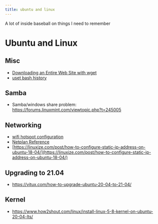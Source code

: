 ```yaml
---
title: ubuntu and linux
---
```


A lot of inside baseball on things I need to remember

<!--more-->

# Ubuntu and Linux

## Misc

* [Downloading an Entire Web Site with wget](https://www.linuxjournal.com/content/downloading-entire-web-site-wget)
* [uset bash history](https://www.cyberciti.biz/faq/clear-the-shell-history-in-ubuntu-linux/)


## Samba

* Samba/windows share problem: <https://forums.linuxmint.com/viewtopic.php?t=245005>

## Networking

* [wifi hotspot configuration](https://askubuntu.com/questions/1230690/wifi-hotspot-option-disabled-after-upgrade-to-ubuntu-20-04)
* [Netplan Reference](https://netplan.io/reference/)
* [https://linuxize.com/post/how-to-configure-static-ip-address-on-ubuntu-18-04/](https://linuxize.com/post/how-to-configure-static-ip-address-on-ubuntu-18-04/)

## Upgrading to 21.04

* <https://vitux.com/how-to-upgrade-ubuntu-20-04-to-21-04/>



## Kernel

* <https://www.how2shout.com/linux/install-linux-5-8-kernel-on-ubuntu-20-04-lts/>
